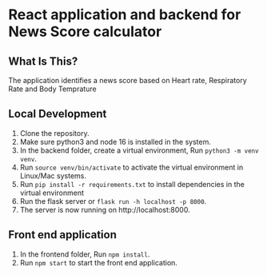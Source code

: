 # React application and backend for News Score calculator

## What Is This?

The application identifies a news score based on Heart rate, Respiratory Rate and Body Temprature

## Local Development

1. Clone the repository.
2. Make sure python3 and node 16 is installed in the system.
3. In the backend folder, create a virtual environment, Run `python3 -m venv venv`.
4. Run `source venv/bin/activate` to activate the virtual environment in Linux/Mac systems.
5. Run `pip install -r requirements.txt` to install dependencies in the virtual environment
6. Run the flask server or `flask run -h localhost -p 8000`.
7. The server is now running on http://localhost:8000.

## Front end application

1. In the frontend folder, Run `npm install`.
2. Run `npm start` to start the front end application.
